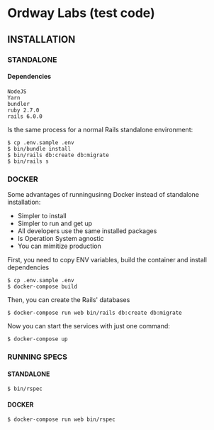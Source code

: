 # Ordway Labs (test code)

## INSTALLATION

### STANDALONE

#### Dependencies

```
NodeJS
Yarn
bundler
ruby 2.7.0
rails 6.0.0
```

Is the same process for a normal Rails standalone environment:

```shell
$ cp .env.sample .env
$ bin/bundle install
$ bin/rails db:create db:migrate
$ bin/rails s
```

### DOCKER

Some advantages of runningusinng Docker instead of standalone installation:

- Simpler to install
- Simpler to run and get up
- All developers use the same installed packages
- Is Operation System agnostic
- You can mimitize production

First, you need to copy ENV variables, build the container and install dependencies

```shell
$ cp .env.sample .env
$ docker-compose build
```

Then, you can create the Rails' databases

```shell
$ docker-compose run web bin/rails db:create db:migrate
```

Now you can start the services with just one command:

```shell
$ docker-compose up
```

### RUNNING SPECS

#### STANDALONE

```shell
$ bin/rspec
```

#### DOCKER

```shell
$ docker-compose run web bin/rspec
```
